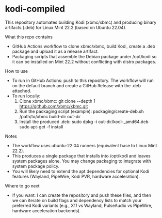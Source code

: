 # kodi-compiled

This repository automates building Kodi (xbmc/xbmc) and producing binary artifacts (.deb) for Linux Mint 22.2 (based on Ubuntu 22.04).

What this repo contains
- GitHub Actions workflow to clone xbmc/xbmc, build Kodi, create a .deb package and upload it as a release artifact.
- Packaging scripts that assemble the Debian package under /opt/kodi so it can be installed on Mint 22.2 without conflicting with distro packages.

How to use
- To run in GitHub Actions: push to this repository. The workflow will run on the default branch and create a GitHub Release with the .deb attached.
- To run locally:
  1. Clone xbmc/xbmc:
     git clone --depth 1 https://github.com/xbmc/xbmc.git
  2. Run the packaging script (example):
     packaging/create-deb.sh /path/to/xbmc <commit-or-tag> build-dir out-dir
  3. Install the produced .deb:
     sudo dpkg -i out-dir/kodi-<version>_amd64.deb
     sudo apt-get -f install

Notes
- The workflow uses ubuntu-22.04 runners (equivalent base to Linux Mint 22.2).
- This produces a single package that installs into /opt/kodi and leaves system packages alone. You may change packaging to integrate with system package policy.
- You will likely need to extend the apt dependencies for optional Kodi features (Wayland, PipeWire, Kodi PVR, hardware acceleration).

Where to go next
- If you want: I can create the repository and push these files, and then we can iterate on build flags and dependency lists to match your preferred Kodi variants (e.g., X11 vs Wayland, PulseAudio vs PipeWire, hardware acceleration backends).
